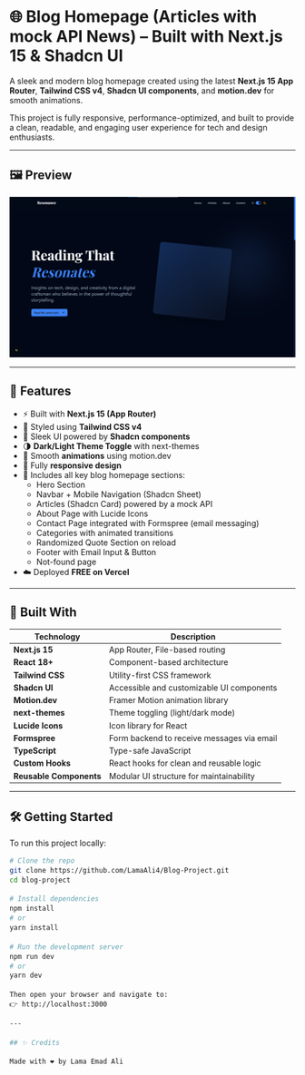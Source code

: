 # 🌐 Blog Homepage (Articles with mock API News) – Built with Next.js 15 & Shadcn UI

A sleek and modern blog homepage created using the latest **Next.js 15 App Router**, **Tailwind CSS v4**, **Shadcn UI components**, and **motion.dev** for smooth animations.

This project is fully responsive, performance-optimized, and built to provide a clean, readable, and engaging user experience for tech and design enthusiasts.

---

## 🖼️ Preview

![Blog Homepage Preview](./public/screenshot.png)

---

## 🚀 Features

- ⚡ Built with **Next.js 15 (App Router)**
- 🎨 Styled using **Tailwind CSS v4**
- 🧩 Sleek UI powered by **Shadcn components**
- 🌗 **Dark/Light Theme Toggle** with next-themes
- 🎥 Smooth **animations** using motion.dev
- 📱 Fully **responsive design**
- 📰 Includes all key blog homepage sections:
  - Hero Section
  - Navbar + Mobile Navigation (Shadcn Sheet)
  - Articles (Shadcn Card) powered by a mock API
  - About Page with Lucide Icons
  - Contact Page integrated with Formspree (email messaging)
  - Categories with animated transitions
  - Randomized Quote Section on reload
  - Footer with Email Input & Button
  - Not-found page
- ☁️ Deployed **FREE on Vercel**

---

## 🧪 Built With

| Technology              | Description                                |
| ----------------------- | ------------------------------------------ |
| **Next.js 15**          | App Router, File-based routing             |
| **React 18+**           | Component-based architecture               |
| **Tailwind CSS**        | Utility-first CSS framework                |
| **Shadcn UI**           | Accessible and customizable UI components  |
| **Motion.dev**          | Framer Motion animation library            |
| **next-themes**         | Theme toggling (light/dark mode)           |
| **Lucide Icons**        | Icon library for React                     |
| **Formspree**           | Form backend to receive messages via email |
| **TypeScript**          | Type-safe JavaScript                       |
| **Custom Hooks**        | React hooks for clean and reusable logic   |
| **Reusable Components** | Modular UI structure for maintainability   |

---

## 🛠️ Getting Started

To run this project locally:

```bash
# Clone the repo
git clone https://github.com/LamaAli4/Blog-Project.git
cd blog-project

# Install dependencies
npm install
# or
yarn install

# Run the development server
npm run dev
# or
yarn dev

Then open your browser and navigate to:
👉 http://localhost:3000

---

## ✨ Credits

Made with ❤️ by Lama Emad Ali
```
